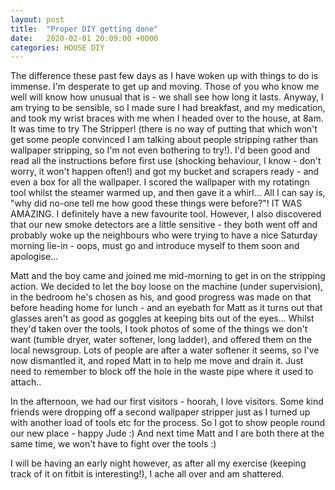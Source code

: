 ```yaml
---
layout: post
title:  "Proper DIY getting done"
date:   2020-02-01 20:09:00 +0000
categories: HOUSE DIY
---
```


The difference these past few days as I have woken up with things to do is immense. I'm desperate to get up and moving. Those of you
who know me well will know how unusual that is - we shall see how long it lasts.
Anyway, I am trying to be sensible, so I made sure I had breakfast, and my medication, and took my wrist braces with me when I headed
over to the house, at 8am. It was time to try The Stripper! (there is no way of putting that which won't get some people convinced 
I am talking about people stripping rather than wallpaper stripping, so I'm not even bothering to try!).  I'd been good and read all
the instructions before first use (shocking behaviour, I know - don't worry, it won't happen often!) and got my bucket and scrapers
ready - and even a box for all the wallpaper. I scored the wallpaper with my rotatingn tool whilst the steamer warmed up, and then gave it a 
whirl...
All I can say is, "why did no-one tell me how good these things were before?"! IT WAS AMAZING. I definitely have a new favourite tool.
However, I also discovered that our new smoke detectors are a little sensitive - they both went off and probably woke up the neighbours
who were trying to have a nice Saturday morning lie-in - oops, must go and introduce myself to them soon and apologise...

Matt and the boy came and joined me mid-morning to get in on the stripping action. We decided to let the boy loose on the machine (under
supervision), in the bedroom he's chosen as his, and good progress was made on that before heading home for lunch - and an eyebath for Matt
as it turns out that glasses aren't as good as goggles at keeping bits out of the eyes...
Whilst they'd taken over the tools, I took photos of some of the things we don't want (tumble dryer, water softener, long ladder), and offered
them on the local newsgroup.  Lots of people are after a water softener it seems, so I've now dismantled it, and roped Matt in to help
me move and drain it. Just need to remember to block off the hole in the waste pipe where it used to attach..

In the afternoon, we had our first visitors - hoorah, I love visitors. Some kind friends were dropping off a second wallpaper stripper just
as I turned up with another load of tools etc for the process. So I got to show people round our new place - happy Jude :) 
And next time Matt and I are both there at the same time, we won't have to fight over the tools :)

I will be having an early night however, as after all my exercise (keeping track of it on fitbit is interesting!), I ache all over 
and am shattered. 
